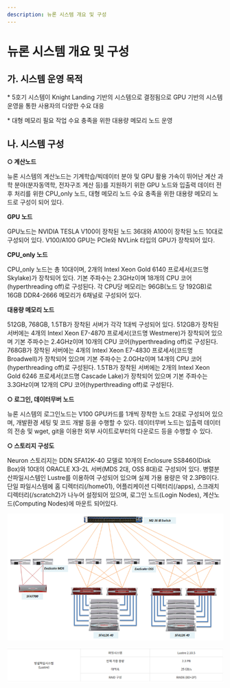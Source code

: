 ```yaml
---
description: 뉴론 시스템 개요 및 구성
---
```


# 뉴론 시스템 개요 및 구성

## 가. 시스템 운영 목적

\* 5호기 시스템이 Knight Landing 기반의 시스템으로 결정됨으로 GPU 기반의 시스템 운영을 통한 사용자의 다양한 수요 대응

\* 대형 메모리 필요 작업 수요 충족을 위한 대용량 메모리 노드 운영

## 나. 시스템 구성

**○ 계산노드**

뉴론 시스템의 계산노드는 기계학습/빅데이터 분야 및 GPU 활용 가속이 뛰어난 계산 과학 분야(분자동역학, 전자구조 계산 등)를 지원하기 위한 GPU 노드와 입출력 데이터 전후 처리를 위한 CPU\_only 노드, 대형 메모리 노드 수요 충족을 위한 대용량 메모리 노드로 구성이 되어 있다.

**GPU 노드**

GPU노드는 NVIDIA TESLA V100이 장착된 노드 36대와 A100이 장착된 노드 10대로 구성되어 있다. V100/A100 GPU는 PCIe와 NVLink 타입의 GPU가 장착되어 있다.

**CPU\_only 노드**

CPU\_only 노드는 총 10대이며, 2개의 Intexl Xeon Gold 6140 프로세서(코드명 Skylake)가 장착되어 있다. 기본 주파수는 2.3GHz이며 18개의 CPU 코어(hyperthreading off)로 구성된다. 각 CPU당 메모리는 96GB(노드 당 192GB)로 16GB DDR4-2666 메모리가 6채널로 구성되어 있다.

**대용량 메모리 노드**

512GB, 768GB, 1.5TB가 장착된 서버가 각각 1대씩 구성되어 있다. 512GB가 장착된 서버에는 4개의 Intexl Xeon E7-4870 프로세서(코드명 Westmere)가 장착되어 있으며 기본 주파수는 2.4GHz이며 10개의 CPU 코어(hyperthreading off)로 구성된다. 768GB가 장착된 서버에는 4개의 Intexl Xeon E7-4830 프로세서(코드명 Broadwell)가 장착되어 있으며 기본 주파수는 2.0GHz이며 14개의 CPU 코어(hyperthreading off)로 구성된다. 1.5TB가 장착된 서버에는 2개의 Intexl Xeon Gold 6246 프로세서(코드명 Cascade Lake)가 장착되어 있으며 기본 주파수는 3.3GHz이며 12개의 CPU 코어(hyperthreading off)로 구성된다.

**○ 로그인, 데이터무버 노드**

뉴론 시스템의 로그인노드는 V100 GPU카드를 1개씩 장착한 노드 2대로 구성되어 있으며, 개발환경 세팅 및 코드 개발 등을 수행할 수 있다. 데이터무버 노드는 입출력 데이터의 전송 및 wget, git을 이용한 외부 사이트로부터의 다운로드 등을 수행할 수 있다.

**○ 스토리지 구성도**

Neuron 스토리지는 DDN SFA12K-40 모델로 10개의 Enclosure SS8460(Disk Box)와 10대의 ORACLE X3-2L 서버(MDS 2대, OSS 8대)로 구성되어 있다. 병렬분산파일시스템인 Lustre를 이용하여 구성되어 있으며 실제 가용 용량은 약 2.3PB이다. 단일 파일시스템에 홈 디렉터리(/home01), 어플리케이션 디렉터리(/apps), 스크래치 디렉터리(/scratch2)가 나누어 설정되어 있으며, 로그인 노드(Login Nodes), 계산노드(Computing Nodes)에 마운트 되어있다.

![\[ Neuron 스토리지 구성도 \]](<../../../.gitbook/assets/TkbLovYt7ZryPFB (1).png>)

![](../../../.gitbook/assets/neuron-storage-diagram.png)
